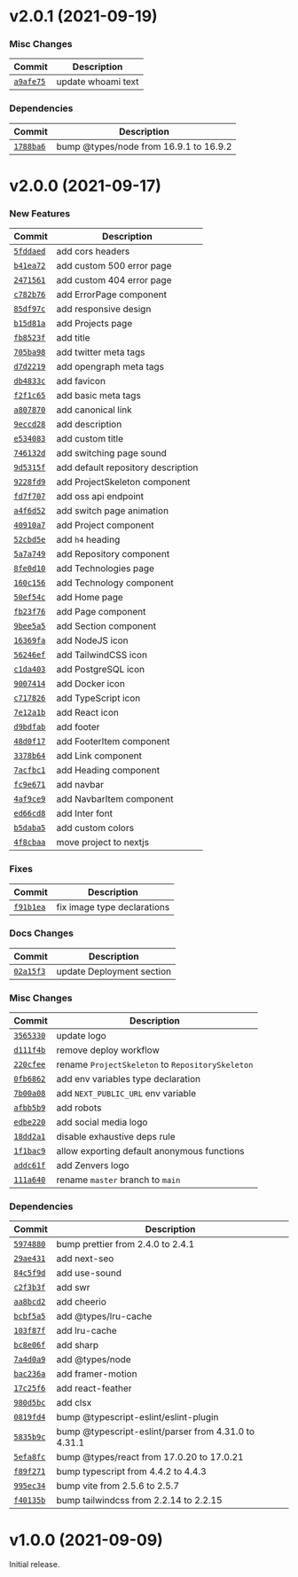 # v2.0.1 (2021-09-19)

### Misc Changes

| Commit | Description |
| --- | --- |
| [`a9afe75`](https://github.com/screfy/screfy.com/commit/a9afe75440c50f50671a5ce7980343d801c997e7) | update whoami text |

### Dependencies

| Commit | Description |
| --- | --- |
| [`1788ba6`](https://github.com/screfy/screfy.com/commit/1788ba6f77ab03064f0387b170f5f44a1e2e7880) | bump @types/node from 16.9.1 to 16.9.2 |

# v2.0.0 (2021-09-17)

### New Features

| Commit | Description |
| --- | --- |
| [`5fddaed`](https://github.com/screfy/screfy.com/commit/5fddaed46291116b1c445db5978897c3602ad18a) | add cors headers |
| [`b41ea72`](https://github.com/screfy/screfy.com/commit/b41ea7205cfc88805867cce532e4b96a41941963) | add custom 500 error page |
| [`2471561`](https://github.com/screfy/screfy.com/commit/2471561c18b57cee5cfddab359f849877a4afbbd) | add custom 404 error page |
| [`c782b76`](https://github.com/screfy/screfy.com/commit/c782b767ce4301c647e464db776dd0ae4b9d14b5) | add ErrorPage component |
| [`85df97c`](https://github.com/screfy/screfy.com/commit/85df97ca86917f2b3aa1db13f1cd478c662e2e15) | add responsive design |
| [`b15d81a`](https://github.com/screfy/screfy.com/commit/b15d81af73c41c71900f1e56de3b955f24bb55d9) | add Projects page |
| [`fb8523f`](https://github.com/screfy/screfy.com/commit/fb8523fcb92ac73f59e51cc4edf53ab96f22c942) | add title |
| [`705ba98`](https://github.com/screfy/screfy.com/commit/705ba9887b76f42e629563328448469072c09e3c) | add twitter meta tags |
| [`d7d2219`](https://github.com/screfy/screfy.com/commit/d7d22195a5c9414a9f462c854471bd4453885278) | add opengraph meta tags |
| [`db4833c`](https://github.com/screfy/screfy.com/commit/db4833c9bcc85a1d9370d1ac40c3e5317815f75c) | add favicon |
| [`f2f1c65`](https://github.com/screfy/screfy.com/commit/f2f1c6506398f6a94138738bd1787de55a1c5f9d) | add basic meta tags |
| [`a807870`](https://github.com/screfy/screfy.com/commit/a80787090a9345479bf3b64455d6562550d0709c) | add canonical link |
| [`9eccd28`](https://github.com/screfy/screfy.com/commit/9eccd28e759822eb3dc11144181bde082c7cbc57) | add description |
| [`e534083`](https://github.com/screfy/screfy.com/commit/e534083ceea7a6e6c419558c206c7e80d53bce54) | add custom title |
| [`746132d`](https://github.com/screfy/screfy.com/commit/746132de0892fccad567346533532913343b4558) | add switching page sound |
| [`9d5315f`](https://github.com/screfy/screfy.com/commit/9d5315f1eeb99d79da2116e012490f049251e150) | add default repository description |
| [`9228fd9`](https://github.com/screfy/screfy.com/commit/9228fd99dd387237290c845d6807bb763c058778) | add ProjectSkeleton component |
| [`fd7f707`](https://github.com/screfy/screfy.com/commit/fd7f7072908b92a6a03981fd2045b6a6f39d0567) | add oss api endpoint |
| [`a4f6d52`](https://github.com/screfy/screfy.com/commit/a4f6d52a6c90de24a9f7603ba7f2aaa5eb2c8d6f) | add switch page animation |
| [`40910a7`](https://github.com/screfy/screfy.com/commit/40910a709edad702763d24380e959596704e19f9) | add Project component |
| [`52cbd5e`](https://github.com/screfy/screfy.com/commit/52cbd5efef6d4795ea97b20a82dbbc4d7781c11b) | add `h4` heading |
| [`5a7a749`](https://github.com/screfy/screfy.com/commit/5a7a749aceff17ccdb6c89e03b1161a8351d7716) | add Repository component |
| [`8fe0d10`](https://github.com/screfy/screfy.com/commit/8fe0d105debba3e2565c1d04888d6f104536e2e3) | add Technologies page |
| [`160c156`](https://github.com/screfy/screfy.com/commit/160c1566de4a16f410e61bdcbabdcd3b29768f49) | add Technology component |
| [`50ef54c`](https://github.com/screfy/screfy.com/commit/50ef54c634aefd34e1c0fb9997a5c9eaf4aaceb2) | add Home page |
| [`fb23f76`](https://github.com/screfy/screfy.com/commit/fb23f7678b8439646f3010c20c823444830b5228) | add Page component |
| [`9bee5a5`](https://github.com/screfy/screfy.com/commit/9bee5a5795026cb15db2f6611eae47a8e53fc7d1) | add Section component |
| [`16369fa`](https://github.com/screfy/screfy.com/commit/16369fa4705aaebdd85438af6d5f3329f3db656d) | add NodeJS icon |
| [`56246ef`](https://github.com/screfy/screfy.com/commit/56246ef3cdb4a37c68f54d042844245960d01cf2) | add TailwindCSS icon |
| [`c1da403`](https://github.com/screfy/screfy.com/commit/c1da40344323033499ca4eb4a45424f445d5b95e) | add PostgreSQL icon |
| [`9007414`](https://github.com/screfy/screfy.com/commit/9007414d53c2a7f5e8c214e1433218e7e74e254d) | add Docker icon |
| [`c717826`](https://github.com/screfy/screfy.com/commit/c7178261ff8a3078979932aa140e8103513070a9) | add TypeScript icon |
| [`7e12a1b`](https://github.com/screfy/screfy.com/commit/7e12a1b2f9ff8ea6e70997de71f9873b9483ffdf) | add React icon |
| [`d9bdfab`](https://github.com/screfy/screfy.com/commit/d9bdfabf1e56337c20c1e02d0a9a2de9e7536132) | add footer |
| [`48d0f17`](https://github.com/screfy/screfy.com/commit/48d0f17b11c7f1f9993f214a1b61bbe3e8ee0be5) | add FooterItem component |
| [`3378b64`](https://github.com/screfy/screfy.com/commit/3378b64a3b1444aeffe73b23a4e33a1855550f3e) | add Link component |
| [`7acfbc1`](https://github.com/screfy/screfy.com/commit/7acfbc1bef1b1d591fccda7b55e01bd5a0d1f43a) | add Heading component |
| [`fc9e671`](https://github.com/screfy/screfy.com/commit/fc9e6718dfdeda50307341c6bf57727c3794a4ba) | add navbar |
| [`4af9ce9`](https://github.com/screfy/screfy.com/commit/4af9ce9b55cc943c1db12365c48ffdcc8d4492ae) | add NavbarItem component |
| [`ed66cd8`](https://github.com/screfy/screfy.com/commit/ed66cd815580b4ee36dc667900bce256b1958acb) | add Inter font |
| [`b5daba5`](https://github.com/screfy/screfy.com/commit/b5daba5f841335fe88f07bc57c836e51eb438edd) | add custom colors |
| [`4f8cbaa`](https://github.com/screfy/screfy.com/commit/4f8cbaa495151fc3b1faba694b60834b95290f66) | move project to nextjs |

### Fixes

| Commit | Description |
| --- | --- |
| [`f91b1ea`](https://github.com/screfy/screfy.com/commit/f91b1eae4fb9eb147015c3835779979c27d6fbc9) | fix image type declarations |

### Docs Changes

| Commit | Description |
| --- | --- |
| [`02a15f3`](https://github.com/screfy/screfy.com/commit/02a15f3f623219da35c4a416cd4227c95d2b8c5d) | update Deployment section |

### Misc Changes

| Commit | Description |
| --- | --- |
| [`3565330`](https://github.com/screfy/screfy.com/commit/3565330b925cc0f2ac022d318de309a633a7aa04) | update logo |
| [`d111f4b`](https://github.com/screfy/screfy.com/commit/d111f4befe84980853939f54fcc03766f4a84e3e) | remove deploy workflow |
| [`220cfee`](https://github.com/screfy/screfy.com/commit/220cfeeaed9a16319ea47d419209ad69f0acadef) | rename `ProjectSkeleton` to `RepositorySkeleton` |
| [`0fb6862`](https://github.com/screfy/screfy.com/commit/0fb6862df49df25f56df94d96b46cbe82d7e41bb) | add env variables type declaration |
| [`7b00a08`](https://github.com/screfy/screfy.com/commit/7b00a08ce8432b6eb579ffcc25686132ea550aef) | add `NEXT_PUBLIC_URL` env variable |
| [`afbb5b9`](https://github.com/screfy/screfy.com/commit/afbb5b950e1037fa6f2d3aa7282a8b399b4b433d) | add robots |
| [`edbe220`](https://github.com/screfy/screfy.com/commit/edbe220b4a4cbb1a4d5d76eb40e6851ccd4053dd) | add social media logo |
| [`18dd2a1`](https://github.com/screfy/screfy.com/commit/18dd2a1486bc6d715a039f4e97f1f5df282fb508) | disable exhaustive deps rule |
| [`1f1bac9`](https://github.com/screfy/screfy.com/commit/1f1bac9f438f71bf4bc9a7eeb07ee826854801cb) | allow exporting default anonymous functions |
| [`addc61f`](https://github.com/screfy/screfy.com/commit/addc61f492708423f21d8ec28d5e7874b7c77f86) | add Zenvers logo |
| [`111a640`](https://github.com/screfy/screfy.com/commit/111a640df2ceb70c523234d4444da110b9f256bb) | rename `master` branch to `main` |

### Dependencies

| Commit | Description |
| --- | --- |
| [`5974880`](https://github.com/screfy/screfy.com/commit/597488027594c6857d640215da75e0d38b19bf6c) | bump prettier from 2.4.0 to 2.4.1 |
| [`29ae431`](https://github.com/screfy/screfy.com/commit/29ae43131ab750941a60b0cc08fd92a933a17327) | add next-seo |
| [`84c5f9d`](https://github.com/screfy/screfy.com/commit/84c5f9d3be38087f3d483c8e5fd981d1d19249b8) | add use-sound |
| [`c2f3b3f`](https://github.com/screfy/screfy.com/commit/c2f3b3f92b2ea8bb64c6e8e87c5a1bfbc38b7ab8) | add swr |
| [`aa8bcd2`](https://github.com/screfy/screfy.com/commit/aa8bcd25f5b429ef3ce1e19ae608e685d42ebf31) | add cheerio |
| [`bcbf5a5`](https://github.com/screfy/screfy.com/commit/bcbf5a562a3637161ef3f553ee7facfb7827c9fa) | add @types/lru-cache |
| [`103f87f`](https://github.com/screfy/screfy.com/commit/103f87f44fca3620f589e1a3821d787148eec151) | add lru-cache |
| [`bc8e06f`](https://github.com/screfy/screfy.com/commit/bc8e06fe941ab377e070543b04a4142e155fb4a8) | add sharp |
| [`7a4d0a9`](https://github.com/screfy/screfy.com/commit/7a4d0a9d2dafd9e61c138298d747d683cbdad676) | add @types/node |
| [`bac236a`](https://github.com/screfy/screfy.com/commit/bac236a306a8e6ad4e6a13609ed51871165180e9) | add framer-motion |
| [`17c25f6`](https://github.com/screfy/screfy.com/commit/17c25f612e27b0b8fea6c1699fd0ea8566aa94e0) | add react-feather |
| [`980d5bc`](https://github.com/screfy/screfy.com/commit/980d5bcadafc5e95ee34d88c83d1cc59fb157d21) | add clsx |
| [`0819fd4`](https://github.com/screfy/screfy.com/commit/0819fd4fe40e37e4ca49a243e1a566c26b0b197b) | bump @typescript-eslint/eslint-plugin |
| [`5835b9c`](https://github.com/screfy/screfy.com/commit/5835b9c748830f3742650c80c4b56dab0a9d61de) | bump @typescript-eslint/parser from 4.31.0 to 4.31.1 |
| [`5efa8fc`](https://github.com/screfy/screfy.com/commit/5efa8fc6fee9a84dd837f6c9b19c41a65c1fa828) | bump @types/react from 17.0.20 to 17.0.21 |
| [`f89f271`](https://github.com/screfy/screfy.com/commit/f89f2719cb13fcfe89afd0aab1eaea28854b62bc) | bump typescript from 4.4.2 to 4.4.3 |
| [`995ec34`](https://github.com/screfy/screfy.com/commit/995ec3415f610b0a54a6d93cf9b1b96321d78bff) | bump vite from 2.5.6 to 2.5.7 |
| [`f40135b`](https://github.com/screfy/screfy.com/commit/f40135b7dffb67ed153f21cbbdc0d2877a01c4a0) | bump tailwindcss from 2.2.14 to 2.2.15 |

# v1.0.0 (2021-09-09)

Initial release.
